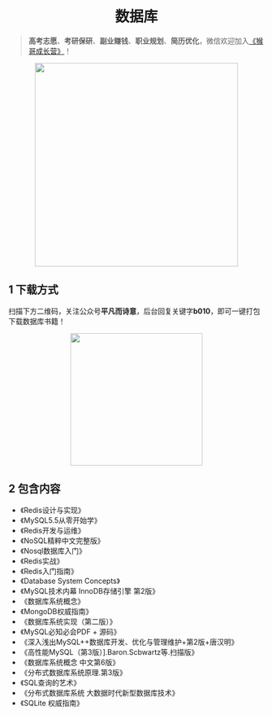 <h1 align="center">数据库</h1>

> **高考志愿**、**考研保研**、**副业赚钱**、**职业规划**、**简历优化**，微信欢迎加入[《猴哥成长营》](https://link.zhihu.com/?target=https%3A//www.yuque.com/jackpop/ulig5a/srnochggbsa2eltw%3FsingleDoc%23)！

<p align="center">
    <img src="https://s11.ax1x.com/2023/12/23/pi7qxU0.md.jpg" height="400"></img>
</p>

## 1 下载方式

扫描下方二维码，关注公众号**平凡而诗意**，后台回复关键字**b010**，即可一键打包下载数据库书籍！

<p align="center">
    <img src="https://s1.ax1x.com/2022/07/10/jsCAdH.jpg" width="260" height="260"></img>
</p>

## 2 包含内容

- 《Redis设计与实现》
- 《MySQL5.5从零开始学》
- 《Redis开发与运维》
- 《NoSQL精粹中文完整版》
- 《Nosql数据库入门》
- 《Redis实战》
- 《Redis入门指南》
- 《Database System Concepts》
- 《MySQL技术内幕  InnoDB存储引擎  第2版》
- 《数据库系统概念》
- 《MongoDB权威指南》
- 《数据库系统实现（第二版）》
- 《MySQL必知必会PDF + 源码》
- 《深入浅出MySQL++数据库开发、优化与管理维护+第2版+唐汉明》
- 《高性能MySQL（第3版）].Baron.Scbwartz等.扫描版》
- 《数据库系统概念 中文第6版》
- 《分布式数据库系统原理.第3版》
- 《SQL查询的艺术》
- 《分布式数据库系统  大数据时代新型数据库技术》
- 《SQLite 权威指南》